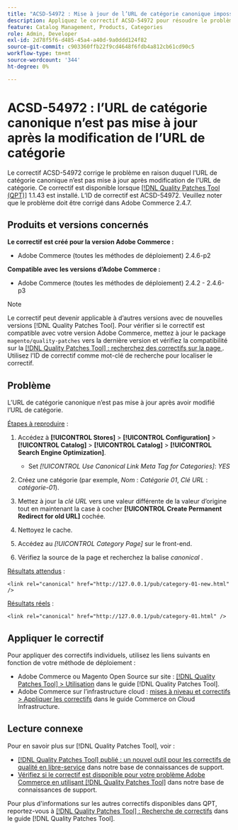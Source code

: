 ```yaml
---
title: "ACSD-54972 : Mise à jour de l’URL de catégorie canonique impossible"
description: Appliquez le correctif ACSD-54972 pour résoudre le problème Adobe Commerce en raison duquel l’URL de catégorie canonique n’est pas mise à jour après modification de l’URL de catégorie.
feature: Catalog Management, Products, Categories
role: Admin, Developer
exl-id: 2d78f5f6-d485-45a4-a40d-9a0ddd124f82
source-git-commit: c903360ffb22f9cd4648f6fdb4a812cb61cd90c5
workflow-type: tm+mt
source-wordcount: '344'
ht-degree: 0%

---
```


# ACSD-54972 : l’URL de catégorie canonique n’est pas mise à jour après la modification de l’URL de catégorie

Le correctif ACSD-54972 corrige le problème en raison duquel l’URL de catégorie canonique n’est pas mise à jour après modification de l’URL de catégorie. Ce correctif est disponible lorsque [[!DNL Quality Patches Tool (QPT)]](/help/announcements/adobe-commerce-announcements/magento-quality-patches-released-new-tool-to-self-serve-quality-patches.md) 1.1.43 est installé. L’ID de correctif est ACSD-54972. Veuillez noter que le problème doit être corrigé dans Adobe Commerce 2.4.7.

## Produits et versions concernés

**Le correctif est créé pour la version Adobe Commerce :**

* Adobe Commerce (toutes les méthodes de déploiement) 2.4.6-p2

**Compatible avec les versions d’Adobe Commerce :**

* Adobe Commerce (toutes les méthodes de déploiement) 2.4.2 - 2.4.6-p3

>[!NOTE]
>
>Le correctif peut devenir applicable à d’autres versions avec de nouvelles versions [!DNL Quality Patches Tool]. Pour vérifier si le correctif est compatible avec votre version Adobe Commerce, mettez à jour le package `magento/quality-patches` vers la dernière version et vérifiez la compatibilité sur la [[!DNL Quality Patches Tool] : recherchez des correctifs sur la page ](https://experienceleague.adobe.com/tools/commerce-quality-patches/index.html?lang=fr). Utilisez l’ID de correctif comme mot-clé de recherche pour localiser le correctif.

## Problème

L’URL de catégorie canonique n’est pas mise à jour après avoir modifié l’URL de catégorie.

<u>Étapes à reproduire</u> :

1. Accédez à **[!UICONTROL Stores]** > **[!UICONTROL Configuration]** > **[!UICONTROL Catalog]** > **[!UICONTROL Catalog]** > **[!UICONTROL Search Engine Optimization]**.

   * Set *[!UICONTROL Use Canonical Link Meta Tag for Categories]*: *YES*

2. Créez une catégorie (par exemple, *Nom* : *Catégorie 01*, *Clé URL* : *catégorie-01*).
3. Mettez à jour la *clé URL* vers une valeur différente de la valeur d’origine tout en maintenant la case à cocher **[!UICONTROL Create Permanent Redirect for old URL]** cochée.
4. Nettoyez le cache.
5. Accédez au *[!UICONTROL Category Page]* sur le front-end.
6. Vérifiez la source de la page et recherchez la balise *canonical* .

<u>Résultats attendus</u> :

`<link rel="canonical" href="http://127.0.0.1/pub/category-01-new.html" />`

<u>Résultats réels</u> :

`<link rel="canonical" href="http://127.0.0.1/pub/category-01.html" />`

## Appliquer le correctif

Pour appliquer des correctifs individuels, utilisez les liens suivants en fonction de votre méthode de déploiement :

* Adobe Commerce ou Magento Open Source sur site : [[!DNL Quality Patches Tool] > Utilisation](https://experienceleague.adobe.com/docs/commerce-operations/tools/quality-patches-tool/usage.html?lang=fr) dans le guide [!DNL Quality Patches Tool].
* Adobe Commerce sur l’infrastructure cloud : [mises à niveau et correctifs > Appliquer les correctifs](https://experienceleague.adobe.com/docs/commerce-cloud-service/user-guide/develop/upgrade/apply-patches.html?lang=fr) dans le guide Commerce on Cloud Infrastructure.

## Lecture connexe

Pour en savoir plus sur [!DNL Quality Patches Tool], voir :

* [[!DNL Quality Patches Tool] publié : un nouvel outil pour les correctifs de qualité en libre-service](/help/announcements/adobe-commerce-announcements/magento-quality-patches-released-new-tool-to-self-serve-quality-patches.md) dans notre base de connaissances de support.
* [Vérifiez si le correctif est disponible pour votre problème Adobe Commerce en utilisant  [!DNL Quality Patches Tool]](/help/support-tools/patches-available-in-qpt-tool/check-patch-for-magento-issue-with-magento-quality-patches.md) dans notre base de connaissances de support.

Pour plus d&#39;informations sur les autres correctifs disponibles dans QPT, reportez-vous à [[!DNL Quality Patches Tool] : Recherche de correctifs](https://experienceleague.adobe.com/tools/commerce-quality-patches/index.html?lang=fr) dans le guide [!DNL Quality Patches Tool].
